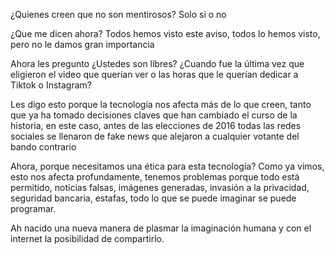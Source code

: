¿Quienes creen que no son mentirosos? Solo si o no

¿Que me dicen ahora? Todos hemos visto este aviso, todos lo hemos visto, pero no le damos gran importancia

Ahora les pregunto ¿Ustedes son libres? ¿Cuando fue la última vez que eligieron el video que querían ver o las horas que le querían dedicar a Tiktok o Instagram?

Les digo esto porque la tecnología nos afecta más de lo que creen, tanto que ya ha tomado decisiones claves que han cambiado el curso de la historia, en este caso, antes de las elecciones de 2016 todas las redes sociales se llenaron de fake news que alejaron a cualquier votante del bando contrario

Ahora, porque necesitamos una ética para esta tecnología? Como ya vimos, esto nos afecta profundamente, tenemos problemas porque todo está permitido, noticias falsas, imágenes generadas, invasión a la privacidad, seguridad bancaria, estafas, todo lo que se puede imaginar se puede programar.

Ah nacido una nueva manera de plasmar la imaginación humana y con el internet la posibilidad de compartirlo.